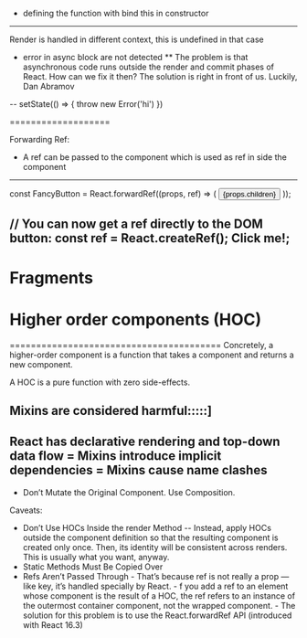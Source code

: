  - defining the function with bind this in constructor
 --- 
 Render is handled in different context, this is undefined in that case



 - error in async block are not detected
 ** The problem is that asynchronous code runs outside the render and commit phases of React. How can we fix it then? The solution is right in front of us. Luckily, Dan Abramov
 
 --
 setState(() => {
  throw new Error('hi')
})


===================

Forwarding Ref:
 - A ref can be passed to the component which is used as ref in side the component

--------------
const FancyButton = React.forwardRef((props, ref) => (
  <button ref={ref} className="FancyButton">
    {props.children}
  </button>
));

// You can now get a ref directly to the DOM button:
const ref = React.createRef();
<FancyButton ref={ref}>Click me!</FancyButton>;
-----------------------------------------------

# Fragments

# Higher order components (HOC)
========================================
Concretely, a higher-order component is a function that takes a component and returns a new component.

A HOC is a pure function with zero side-effects.

Mixins are considered harmful:::::]
---------------------------------
 React has declarative rendering and top-down data flow
 	= Mixins introduce implicit dependencies
 	= Mixins cause name clashes
---------------------------------------------------
- Don’t Mutate the Original Component. Use Composition.

Caveats:
  - Don’t Use HOCs Inside the render Method
  			-- Instead, apply HOCs outside the component definition so that the resulting component is created only once. Then, its identity will be consistent across renders. This is usually what you want, anyway.
  - Static Methods Must Be Copied Over
  - Refs Aren’t Passed Through
  		- That’s because ref is not really a prop — like key, it’s handled specially by React.
  		- f you add a ref to an element whose component is the result of a HOC, the ref refers to an instance of the outermost container component, not the wrapped component.
  		- The solution for this problem is to use the React.forwardRef API (introduced with React 16.3)
